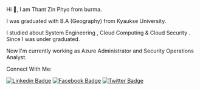 Hi 👋, I am Thant Zin Phyo from burma.

I was graduated with B.A (Geography) from Kyaukse University. 

I studied about System Engineering , Cloud Computing & Cloud Security . Since I was under graduated. 

Now I'm currently working as Azure Administrator and Security Operations Analyst.

Connect With Me:
 
[![Linkedin Badge](https://img.shields.io/badge/Linkedin-E4405F?style=for-the-badge&logo=linkedin&logoColor=white)](https://www.linkedin.com/in/thantzinphyo11/) 
[![Facebook Badge](https://img.shields.io/badge/Facebook-1877F2?style=for-the-badge&logo=facebook&logoColor=white)](https://www.facebook.com/thantzin.phyo.18) 
[![Twitter Badge](https://img.shields.io/badge/Twitter-0077B5?style=for-the-badge&logo=twitter&logoColor=white)](https://twitter.com/ThantZinPhyoSLK) 
